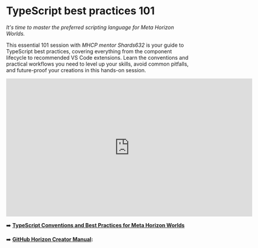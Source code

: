 # TypeScript best practices 101
*It's time to master the preferred scripting language for Meta Horizon Worlds.* 

This essential 101 session with *MHCP mentor Shards632* is your guide to TypeScript best practices, covering everything from the component lifecycle to recommended VS Code extensions. Learn the conventions and practical workflows you need to level up your skills, avoid common pitfalls, and future-proof your creations in this hands-on session. 

<iframe width="665" height="373" src="https://www.youtube.com/embed/G7StcePc_zQ" title="TypeScript Best Practices 101" frameborder="0" allow="accelerometer; autoplay; clipboard-write; encrypted-media; gyroscope; picture-in-picture; web-share" referrerpolicy="strict-origin-when-cross-origin" allowfullscreen></iframe>

➡️ **[TypeScript Conventions and Best Practices for Meta Horizon Worlds](../scripting-concepts-persistence-apis/typescript-conventions-best-practices/)**

➡️ **[GitHub Horizon Creator Manual](https://github.com/MHCPCreators/horizonCreatorManual):**
